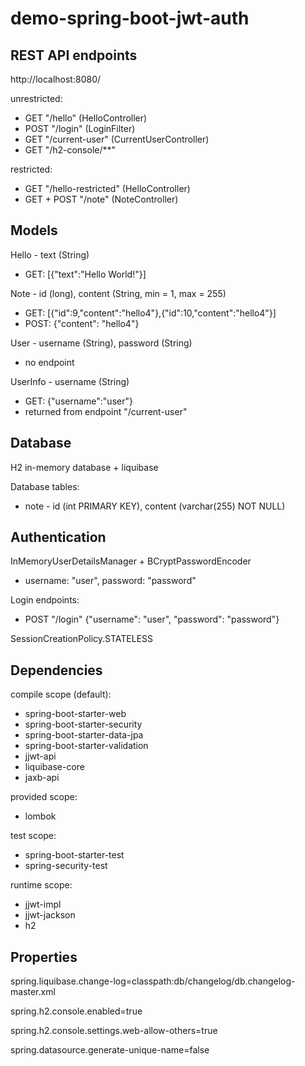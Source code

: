 # demo-spring-boot-jwt-auth

## REST API endpoints
http://localhost:8080/

unrestricted:
- GET "/hello" (HelloController)
- POST "/login" (LoginFilter)
- GET "/current-user" (CurrentUserController)
- GET "/h2-console/**"

restricted:
- GET "/hello-restricted" (HelloController)
- GET + POST "/note" (NoteController)

## Models

Hello - text (String)
- GET: [{"text":"Hello World!"}]

Note - id (long), content (String, min = 1, max = 255)
- GET: [{"id":9,"content":"hello4"},{"id":10,"content":"hello4"}]
- POST: {"content": "hello4"}

User - username (String), password (String)
- no endpoint

UserInfo - username (String)
- GET: {"username":"user"}
- returned from endpoint "/current-user"

## Database

H2 in-memory database + liquibase

Database tables:
- note - id (int PRIMARY KEY), content (varchar(255) NOT NULL)

## Authentication

InMemoryUserDetailsManager + BCryptPasswordEncoder
- username: "user", password: "password"

Login endpoints:
- POST "/login"
{"username": "user", "password": "password"}

SessionCreationPolicy.STATELESS

## Dependencies

compile scope (default):
- spring-boot-starter-web
- spring-boot-starter-security
- spring-boot-starter-data-jpa
- spring-boot-starter-validation
- jjwt-api
- liquibase-core
- jaxb-api

provided scope:
- lombok

test scope:
- spring-boot-starter-test
- spring-security-test

runtime scope:
- jjwt-impl
- jjwt-jackson
- h2

## Properties

spring.liquibase.change-log=classpath:db/changelog/db.changelog-master.xml

spring.h2.console.enabled=true

spring.h2.console.settings.web-allow-others=true

spring.datasource.generate-unique-name=false
